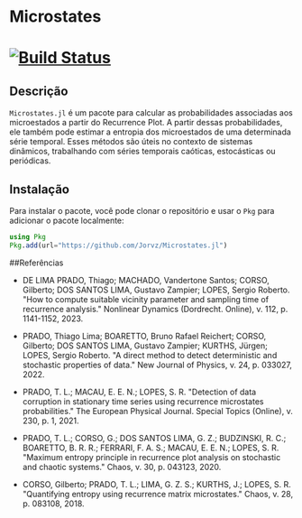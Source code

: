# Microstates

[![Build Status](https://github.com/Jorvz/Microstates.jl/actions/workflows/CI.yml/badge.svg?branch=main)](https://github.com/Jorvz/Microstates.jl/actions/workflows/CI.yml?query=branch%3Amain)
=======
## Descrição

`Microstates.jl` é um pacote para calcular as probabilidades associadas aos microestados a partir do Recurrence Plot. A partir dessas probabilidades, ele também pode estimar a entropia dos microestados de uma determinada série temporal. Esses métodos são úteis no contexto de sistemas dinâmicos, trabalhando com séries temporais caóticas, estocásticas ou periódicas.

## Instalação

Para instalar o pacote, você pode clonar o repositório e usar o `Pkg` para adicionar o pacote localmente:

```julia
using Pkg
Pkg.add(url="https://github.com/Jorvz/Microstates.jl")
```

##Referências

- DE LIMA PRADO, Thiago; MACHADO, Vandertone Santos; CORSO, Gilberto; DOS SANTOS LIMA, Gustavo Zampier; LOPES, Sergio Roberto. "How to compute suitable vicinity parameter and sampling time of recurrence analysis." Nonlinear Dynamics (Dordrecht. Online), v. 112, p. 1141-1152, 2023.

- PRADO, Thiago Lima; BOARETTO, Bruno Rafael Reichert; CORSO, Gilberto; DOS SANTOS LIMA, Gustavo Zampier; KURTHS, Jürgen; LOPES, Sergio Roberto. "A direct method to detect deterministic and stochastic properties of data." New Journal of Physics, v. 24, p. 033027, 2022.

- PRADO, T. L.; MACAU, E. E. N.; LOPES, S. R. "Detection of data corruption in stationary time series using recurrence microstates probabilities." The European Physical Journal. Special Topics (Online), v. 230, p. 1, 2021.

- PRADO, T. L.; CORSO, G.; DOS SANTOS LIMA, G. Z.; BUDZINSKI, R. C.; BOARETTO, B. R. R.; FERRARI, F. A. S.; MACAU, E. E. N.; LOPES, S. R. "Maximum entropy principle in recurrence plot analysis on stochastic and chaotic systems." Chaos, v. 30, p. 043123, 2020.

- CORSO, Gilberto; PRADO, T. L.; LIMA, G. Z. S.; KURTHS, J.; LOPES, S. R. "Quantifying entropy using recurrence matrix microstates." Chaos, v. 28, p. 083108, 2018.
